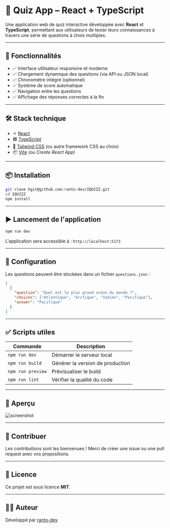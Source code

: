 # 🧠 Quiz App – React + TypeScript

Une application web de quiz interactive développée avec **React** et **TypeScript**, permettant aux utilisateurs de tester leurs connaissances à travers une série de questions à choix multiples.

---

## 🚀 Fonctionnalités

- ✅ Interface utilisateur responsive et moderne
- ✅ Chargement dynamique des questions (via API ou JSON local)
- ✅ Chronomètre intégré (optionnel)
- ✅ Système de score automatique
- ✅ Navigation entre les questions
- ✅ Affichage des réponses correctes à la fin

---

## 🛠️ Stack technique

- ⚛️ [React](https://reactjs.org/)
- 🟦 [TypeScript](https://www.typescriptlang.org/)
- 🎨 [Tailwind CSS](https://tailwindcss.com/) (ou autre framework CSS au choix)
- 📦 [Vite](https://vitejs.dev/) _(ou Create React App)_

---

## 📦 Installation

```bash
git clone hgit@github.com:ranto-dev/IQUIZZ.git
cd IQUIZZ
npm install
```

---

## ▶️ Lancement de l'application

```bash
npm run dev
```

L'application sera accessible à : `http://localhost:5173`

---

## 🔧 Configuration

Les questions peuvent être stockées dans un fichier `questions.json` :

```json
[
  {
    "question": "Quel est le plus grand océan du monde ?",
    "choices": ["Atlantique", "Arctique", "Indien", "Pacifique"],
    "answer": "Pacifique"
  }
]
```

---

## ✅ Scripts utiles

| Commande          | Description                      |
| ----------------- | -------------------------------- |
| `npm run dev`     | Démarrer le serveur local        |
| `npm run build`   | Générer la version de production |
| `npm run preview` | Prévisualiser le build           |
| `npm run lint`    | Vérifier la qualité du code      |

---

## 📸 Aperçu

![screenshot](./screenshot.png)

---

## 🤝 Contribuer

Les contributions sont les bienvenues !
Merci de créer une issue ou une pull request avec vos propositions.

---

## 📄 Licence

Ce projet est sous licence **MIT**.

---

## 👨‍💻 Auteur

Développé par [ranto-dev](https://github.com/ranto-dev)
